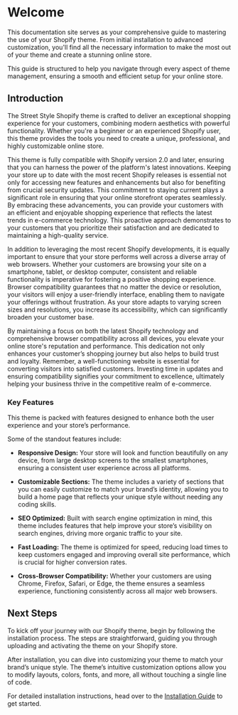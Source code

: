 # Welcome

This documentation site serves as your comprehensive guide to mastering the use of your Shopify theme. From initial installation to advanced customization, you'll find all the necessary information to make the most out of your theme and create a stunning online store.

This guide is structured to help you navigate through every aspect of theme management, ensuring a smooth and efficient setup for your online store.

## Introduction <!-- {docsify-ignore} -->

The Street Style Shopify theme is crafted to deliver an exceptional shopping experience for your customers, combining modern aesthetics with powerful functionality. Whether you're a beginner or an experienced Shopify user, this theme provides the tools you need to create a unique, professional, and highly customizable online store.

This theme is fully compatible with Shopify version 2.0 and later, ensuring that you can harness the power of the platform's latest innovations. Keeping your store up to date with the most recent Shopify releases is essential not only for accessing new features and enhancements but also for benefiting from crucial security updates. This commitment to staying current plays a significant role in ensuring that your online storefront operates seamlessly. By embracing these advancements, you can provide your customers with an efficient and enjoyable shopping experience that reflects the latest trends in e-commerce technology. This proactive approach demonstrates to your customers that you prioritize their satisfaction and are dedicated to maintaining a high-quality service.

In addition to leveraging the most recent Shopify developments, it is equally important to ensure that your store performs well across a diverse array of web browsers. Whether your customers are browsing your site on a smartphone, tablet, or desktop computer, consistent and reliable functionality is imperative for fostering a positive shopping experience. Browser compatibility guarantees that no matter the device or resolution, your visitors will enjoy a user-friendly interface, enabling them to navigate your offerings without frustration. As your store adapts to varying screen sizes and resolutions, you increase its accessibility, which can significantly broaden your customer base.

By maintaining a focus on both the latest Shopify technology and comprehensive browser compatibility across all devices, you elevate your online store's reputation and performance. This dedication not only enhances your customer’s shopping journey but also helps to build trust and loyalty. Remember, a well-functioning website is essential for converting visitors into satisfied customers. Investing time in updates and ensuring compatibility signifies your commitment to excellence, ultimately helping your business thrive in the competitive realm of e-commerce.

### Key Features <!-- {docsify-ignore} -->

This theme is packed with features designed to enhance both the user experience and your store’s performance.

Some of the standout features include:

- **Responsive Design:** Your store will look and function beautifully on any device, from large desktop screens to the smallest smartphones, ensuring a consistent user experience across all platforms.

- **Customizable Sections:** The theme includes a variety of sections that you can easily customize to match your brand’s identity, allowing you to build a home page that reflects your unique style without needing any coding skills.

- **SEO Optimized:** Built with search engine optimization in mind, this theme includes features that help improve your store’s visibility on search engines, driving more organic traffic to your site.

- **Fast Loading:** The theme is optimized for speed, reducing load times to keep customers engaged and improving overall site performance, which is crucial for higher conversion rates.

- **Cross-Browser Compatibility:** Whether your customers are using Chrome, Firefox, Safari, or Edge, the theme ensures a seamless experience, functioning consistently across all major web browsers.

## Next Steps <!-- {docsify-ignore} -->

To kick off your journey with our Shopify theme, begin by following the installation process. The steps are straightforward, guiding you through uploading and activating the theme on your Shopify store.

After installation, you can dive into customizing your theme to match your brand’s unique style. The theme’s intuitive customization options allow you to modify layouts, colors, fonts, and more, all without touching a single line of code.

For detailed installation instructions, head over to the [Installation Guide](installation.md) to get started.
